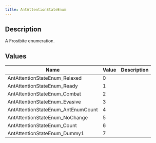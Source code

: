 ```yaml
---
title: AntAttentionStateEnum
---
```

## Description

A Frostbite enumeration.

## Values

| Name                                | Value | Description |
| ----------------------------------- | ----- | ----------- |
| AntAttentionStateEnum\_Relaxed      | 0     |             |
| AntAttentionStateEnum\_Ready        | 1     |             |
| AntAttentionStateEnum\_Combat       | 2     |             |
| AntAttentionStateEnum\_Evasive      | 3     |             |
| AntAttentionStateEnum\_AntEnumCount | 4     |             |
| AntAttentionStateEnum\_NoChange     | 5     |             |
| AntAttentionStateEnum\_Count        | 6     |             |
| AntAttentionStateEnum\_Dummy1       | 7     |             |
